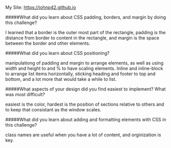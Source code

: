 My Site: https://johnp42.github.io

#####What did you learn about CSS padding, borders, and margin by doing this challenge?

I learned that a border is the outer most part of the rectangle, padding is the distance from border to content in the rectangle, and margin is the space between the border and other elements.

#####What did you learn about CSS positioning?

manipulationg of padding and margin to arrange elements, as well as using width and height to and % to have scaling elements. Inline and inline-block to arrange list items horizontally, sticking heading and footer to top and bottom, and a lot more that would take a while to list. 

#####What aspects of your design did you find easiest to implement? What was most difficult?

easiest is the color, hardest is the position of sections relative to others and to keep that consistant as the window scales.

#####What did you learn about adding and formatting elements with CSS in this challenge?

class names are useful when you have a lot of content, and orginization is key.